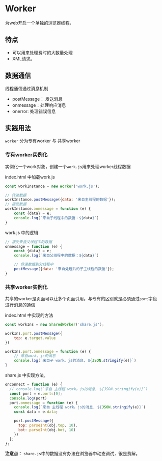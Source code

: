 # Worker

为web开启一个单独的浏览器线程，

## 特点

+ 可以用来处理费时的大数量处理
+ XML请求。

## 数据通信

线程通信通过消息机制

+ postMessage： 发送消息
+ onmessage：处理响应消息
+ onerror: 处理错误信息


## 实践用法

`worker` 分为专有worker 与 共享worker

### 专有worker实例化

实例化一个work对象，创建一个`work.js`用来处理worker线程数据

index.html 中加载work.js
```js
const workInstance = new Worker('work.js');

// 传递数据
workInstance.postMessage({data: '来自主线程的数据'});
// 接受数据
workInstance.onmessage = function (e) {
    const {data} = e;
    console.log(`来自子线程中的数据：${data}`)
}
```

work.js 中的逻辑

```js
// 接受来自父线程中的数据
onmessage = function (e) {
    const {data} = e;
    console.log(`来自父线程中的数据：${data}`)

    // 传递数据到父线程中
    postMessage({data: '来自处理后的子主线程的数据'});
}
```

### 共享worker实例化

共享的worker是页面可以让多个页面引用，与专有的区别就是必须通过`port`字段进行消息的通信

index.html 中实现的方法

```js
const workIns = new SharedWorker('share.js');

workIns.port.postMessage({
    top: e.target.value
})

workIns.port.onmessage = function (e) {
    // 来自work。js的消息
    console.log(`来自子 work。js的消息, ${JSON.stringify(e)}`)
}
```

share.js 中实现方法,

```js
onconnect = function (e) {
  // console.log(`来自 主线程 work。js的消息, ${JSON.stringify(e)}`)
  const port = e.ports[0];
  console.log(port)
  port.onmessage = function (e) {
    console.log(`来自 主线程 work。js的消息, ${JSON.stringify(e)}`)
    const data = e.data;

    port.postMessage({
      top: parseInt(obj.top, 10),
      bot: parseInt(obj.bot, 10)
    })
  };
};
```

**注意点**： `share.js`中的数据没有办法在浏览器中动态调试，很是费解。



